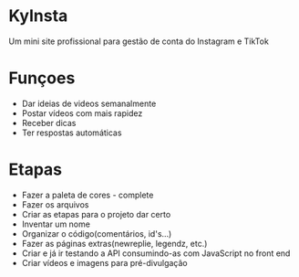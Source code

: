 # KyInsta
Um mini site profissional para gestão de conta do Instagram e TikTok

# Funçoes
- Dar ideias de videos semanalmente
- Postar vídeos com mais rapidez
- Receber dicas
- Ter respostas automáticas

# Etapas
- Fazer a paleta de cores - complete
- Fazer os arquivos
- Criar as etapas para o projeto dar certo
- Inventar um nome
- Organizar o código(comentários, id's...)
- Fazer as páginas extras(newreplie, legendz, etc.)
- Criar e já ir testando a API consumindo-as com JavaScript no front end
- Criar vídeos e imagens para pré-divulgação
